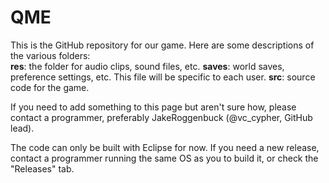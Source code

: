 QME
===

This is the GitHub repository for our game. Here are some descriptions of the various folders:<br/>
**res**: the folder for audio clips, sound files, etc.
**saves**: world saves, preference settings, etc. This file will be specific to each user.
**src**: source code for the game.

If you need to add something to this page but aren't sure how, please contact a programmer,
preferably JakeRoggenbuck (@vc_cypher, GitHub lead).

The code can only be built with Eclipse for now. If you need a new release, contact a programmer
running the same OS as you to build it, or check the "Releases" tab.
